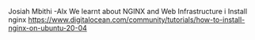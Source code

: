  Josiah Mbithi -Alx 
 We learnt about NGINX and Web Infrastructure
i
Install nginx
https://www.digitalocean.com/community/tutorials/how-to-install-nginx-on-ubuntu-20-04
